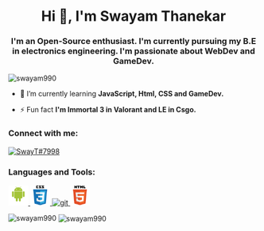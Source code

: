 <h1 align="center">Hi 👋, I'm Swayam Thanekar</h1>
<h3 align="center">I'm an Open-Source enthusiast. I'm currently pursuing my B.E in electronics engineering. I'm passionate about WebDev and GameDev.</h3>

<p align="left"> <img src="https://komarev.com/ghpvc/?username=swayam990&label=Profile%20views&color=0e75b6&style=flat" alt="swayam990" /> </p>

- 🌱 I’m currently learning **JavaScript, Html, CSS and GameDev.**

- ⚡ Fun fact **I'm Immortal 3 in Valorant and LE in Csgo.**

<h3 align="left">Connect with me:</h3>
<p align="left">
<a href="https://discord.gg/SwayT#7998" target="blank"><img align="center" src="https://raw.githubusercontent.com/rahuldkjain/github-profile-readme-generator/master/src/images/icons/Social/discord.svg" alt="SwayT#7998" height="30" width="40" /></a>
</p>

<h3 align="left">Languages and Tools:</h3>
<p align="left"> <a href="https://developer.android.com" target="_blank" rel="noreferrer"> <img src="https://raw.githubusercontent.com/devicons/devicon/master/icons/android/android-original-wordmark.svg" alt="android" width="40" height="40"/> </a> <a href="https://www.w3schools.com/css/" target="_blank" rel="noreferrer"> <img src="https://raw.githubusercontent.com/devicons/devicon/master/icons/css3/css3-original-wordmark.svg" alt="css3" width="40" height="40"/> </a> <a href="https://git-scm.com/" target="_blank" rel="noreferrer"> <img src="https://www.vectorlogo.zone/logos/git-scm/git-scm-icon.svg" alt="git" width="40" height="40"/> </a> <a href="https://www.w3.org/html/" target="_blank" rel="noreferrer"> <img src="https://raw.githubusercontent.com/devicons/devicon/master/icons/html5/html5-original-wordmark.svg" alt="html5" width="40" height="40"/> </a> </p>

<p><img align="left" src="https://github-readme-stats.vercel.app/api/top-langs?username=swayam990&show_icons=true&locale=en&layout=compact" alt="swayam990" /></p>

<p>&nbsp;<img align="center" src="https://github-readme-stats.vercel.app/api?username=swayam990&show_icons=true&locale=en" alt="swayam990" /></p>
